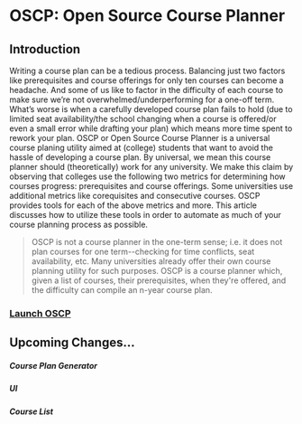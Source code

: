 # OSCP: Open Source Course Planner

## Introduction
Writing a course plan can be a tedious process. Balancing just two factors like prerequisites and course offerings for only ten courses can become a headache. And some of us like to factor in the difficulty of each course to make sure we’re not overwhelmed/underperforming for a one-off term. What’s worse is when a carefully developed course plan fails to hold (due to limited seat availability/the school changing when a course is offered/or even a small error while drafting your plan) which means more time spent to rework your plan. OSCP or Open Source Course Planner is a universal course planing utility aimed at (college) students that want to avoid the hassle of developing a course plan. By universal, we mean this course planner should (theoretically) work for any university. We make this claim by observing that colleges use the following two metrics for determining how courses progress: prerequisites and course offerings. Some universities use additional metrics like corequisites and consecutive courses. OSCP provides tools for each of the above metrics and more. This article discusses how to utilize these tools in order to automate as much of your course planning process as possible.

> OSCP is not a course planner in the one-term sense; i.e. it does not plan courses for one term--checking for time conflicts, seat availability, etc. Many universities already offer their own course planning utility for such purposes. OSCP is a course planner which, given a list of courses, their prerequisites, when they're offered, and the difficulty can compile an n-year course plan.

### [Launch OSCP](https://quartershotofespresso.github.io/CoursePlanner/)

## Upcoming Changes...
##### Course Plan Generator
##### UI
##### Course List